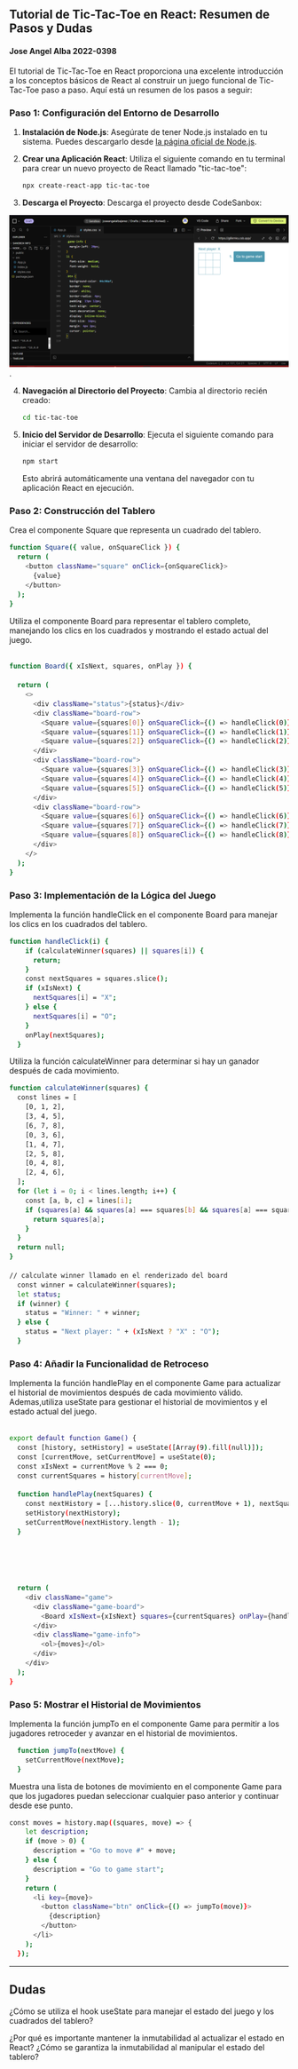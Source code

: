 ## Tutorial de Tic-Tac-Toe en React: Resumen de Pasos y Dudas

#### Jose Angel Alba 2022-0398

El tutorial de Tic-Tac-Toe en React proporciona una excelente introducción a los conceptos básicos de React al construir un juego funcional de Tic-Tac-Toe paso a paso. Aquí está un resumen de los pasos a seguir:

### Paso 1: Configuración del Entorno de Desarrollo

1. **Instalación de Node.js**: Asegúrate de tener Node.js instalado en tu sistema. Puedes descargarlo desde [la página oficial de Node.js](https://nodejs.org/).

2. **Crear una Aplicación React**: Utiliza el siguiente comando en tu terminal para crear un nuevo proyecto de React llamado "tic-tac-toe":

    ```bash
    npx create-react-app tic-tac-toe
    ```


3. **Descarga el Proyecto**: Descarga el proyecto desde CodeSanbox:

  ![Codebox](code-sanbox.png).

4. **Navegación al Directorio del Proyecto**: Cambia al directorio recién creado:

    ```bash
    cd tic-tac-toe
    ```

5. **Inicio del Servidor de Desarrollo**: Ejecuta el siguiente comando para iniciar el servidor de desarrollo:

    ```bash
    npm start
    ```

    Esto abrirá automáticamente una ventana del navegador con tu aplicación React en ejecución.

### Paso 2: Construcción del Tablero
Crea el componente Square que representa un cuadrado del tablero.

```bash
function Square({ value, onSquareClick }) {
  return (
    <button className="square" onClick={onSquareClick}>
      {value}
    </button>
  );
}
```
Utiliza el componente Board para representar el tablero completo, manejando los clics en los cuadrados y mostrando el estado actual del juego.

```bash

function Board({ xIsNext, squares, onPlay }) {
 
  return (
    <>
      <div className="status">{status}</div>
      <div className="board-row">
        <Square value={squares[0]} onSquareClick={() => handleClick(0)} />
        <Square value={squares[1]} onSquareClick={() => handleClick(1)} />
        <Square value={squares[2]} onSquareClick={() => handleClick(2)} />
      </div>
      <div className="board-row">
        <Square value={squares[3]} onSquareClick={() => handleClick(3)} />
        <Square value={squares[4]} onSquareClick={() => handleClick(4)} />
        <Square value={squares[5]} onSquareClick={() => handleClick(5)} />
      </div>
      <div className="board-row">
        <Square value={squares[6]} onSquareClick={() => handleClick(6)} />
        <Square value={squares[7]} onSquareClick={() => handleClick(7)} />
        <Square value={squares[8]} onSquareClick={() => handleClick(8)} />
      </div>
    </>
  );
}
```

### Paso 3: Implementación de la Lógica del Juego

Implementa la función handleClick en el componente Board para manejar los clics en los cuadrados del tablero.
```bash
function handleClick(i) {
    if (calculateWinner(squares) || squares[i]) {
      return;
    }
    const nextSquares = squares.slice();
    if (xIsNext) {
      nextSquares[i] = "X";
    } else {
      nextSquares[i] = "O";
    }
    onPlay(nextSquares);
  }
```

Utiliza la función calculateWinner para determinar si hay un ganador después de cada movimiento.
```bash
function calculateWinner(squares) {
  const lines = [
    [0, 1, 2],
    [3, 4, 5],
    [6, 7, 8],
    [0, 3, 6],
    [1, 4, 7],
    [2, 5, 8],
    [0, 4, 8],
    [2, 4, 6],
  ];
  for (let i = 0; i < lines.length; i++) {
    const [a, b, c] = lines[i];
    if (squares[a] && squares[a] === squares[b] && squares[a] === squares[c]) {
      return squares[a];
    }
  }
  return null;
}

// calculate winner llamado en el renderizado del board
  const winner = calculateWinner(squares);
  let status;
  if (winner) {
    status = "Winner: " + winner;
  } else {
    status = "Next player: " + (xIsNext ? "X" : "O");
  }
```

### Paso 4: Añadir la Funcionalidad de Retroceso

Implementa la función handlePlay en el componente Game para actualizar el historial de movimientos después de cada movimiento válido. Ademas,utiliza useState para gestionar el historial de movimientos y el estado actual del juego.
```bash
 
export default function Game() {
  const [history, setHistory] = useState([Array(9).fill(null)]);
  const [currentMove, setCurrentMove] = useState(0);
  const xIsNext = currentMove % 2 === 0;
  const currentSquares = history[currentMove];

  function handlePlay(nextSquares) {
    const nextHistory = [...history.slice(0, currentMove + 1), nextSquares];
    setHistory(nextHistory);
    setCurrentMove(nextHistory.length - 1);
  }



  

  return (
    <div className="game">
      <div className="game-board">
        <Board xIsNext={xIsNext} squares={currentSquares} onPlay={handlePlay} />
      </div>
      <div className="game-info">
        <ol>{moves}</ol>
      </div>
    </div>
  );
}

```




### Paso 5: Mostrar el Historial de Movimientos

Implementa la función jumpTo en el componente Game para permitir a los jugadores retroceder y avanzar en el historial de movimientos.
```bash
  function jumpTo(nextMove) {
    setCurrentMove(nextMove);
  }
```

Muestra una lista de botones de movimiento en el componente Game para que los jugadores puedan seleccionar cualquier paso anterior y continuar desde ese punto.
```bash
const moves = history.map((squares, move) => {
    let description;
    if (move > 0) {
      description = "Go to move #" + move;
    } else {
      description = "Go to game start";
    }
    return (
      <li key={move}>
        <button className="btn" onClick={() => jumpTo(move)}>
          {description}
        </button>
      </li>
    );
  });
```

---

## Dudas 
 ¿Cómo se utiliza el hook useState para manejar el estado del juego y los cuadrados del tablero?
 
 ¿Por qué es importante mantener la inmutabilidad al actualizar el estado en React? ¿Cómo se garantiza la inmutabilidad al manipular el estado del tablero?


